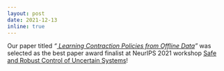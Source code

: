 ```yaml
---
layout: post
date: 2021-12-13
inline: true
---
```


Our paper titled _“<a href="https://ieeexplore.ieee.org/abstract/document/9691930"> Learning Contraction Policies from Offline Data</a>”_ was selected as the best paper award finalist at NeurIPS 2021 workshop <a href="https://sites.google.com/view/safe-robust-control/home"> Safe and Robust Control of Uncertain Systems</a>!




